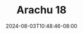 --- 
title: "Arachu 18"
description: "video bokeh Arachu 18 premium full vidio  "
date: 2024-08-03T10:48:46-08:00
file_code: "pkr29i7ijvxt"
draft: false
cover: "lu9lsyxrshfwllo3.jpg"
tags: ["Arachu", "bokep-indo", "bokep-viral", "bokep-ig"]
length: 12
fld_id: "1483117"
foldername: "Arachu update"
categories: ["Arachu update"]
views: 0
---